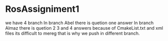 # RosAssigniment1
we have 4 branch 
In branch Abel there is quetion one answer
In branch Almaz there is quetion 2 3 and 4 answers 
because of CmakeList.txt and xml files its difficult to mereg that is why we push in different branch.
